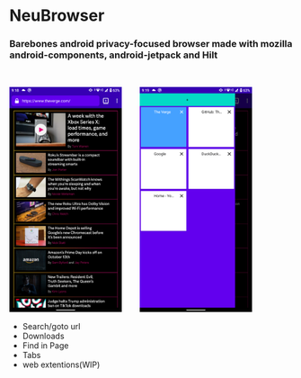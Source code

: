 # NeuBrowser

### Barebones android privacy-focused browser made with mozilla android-components, android-jetpack and Hilt
<br/>

<img src="https://github.com/zedlabs/NeuBrowser/blob/master/sc_1.png" width="200" height="400">&nbsp; &nbsp; &nbsp; &nbsp;  <img src="https://github.com/zedlabs/NeuBrowser/blob/master/sc_2.png" width="200" height="400"> 

- Search/goto url
- Downloads
- Find in Page
- Tabs
- web extentions(WIP)

